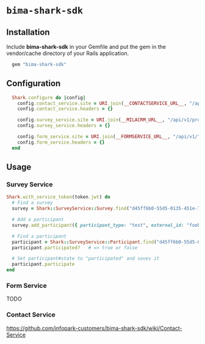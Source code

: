 # `bima-shark-sdk`


## Installation

Include **bima-shark-sdk** in your Gemfile and put the gem in the vendor/cache directory of your Rails application.

```ruby
  gem "bima-shark-sdk"
```

## Configuration

```ruby
  Shark.configure do |config|
    config.contact_service.site = URI.join(__CONTACTSERVICE_URL__, "/api/").to_s
    config.contact_service.headers = {}

    config.survey_service.site = URI.join(__MILACRM_URL__, "/api/v1/projects/").to_s
    config.survey_service.headers = {}

    config.form_service.site = URI.join(__FORMSERVICE_URL__, "/api/v1/").to_s
    config.form_service.headers = {}
  end
```

## Usage

### Survey Service

```ruby
Shark.with_service_token(token.jwt) do
  # Find a survey
  survey = Shark::SurveyService::Survey.find("d45ff6b0-55d5-0135-451e-784f436a1198")

  # Add a participant
  survey.add_participant({ participant_type: "test", external_id: "foobar@example.com", additional_data: { song: "Boom Boom Boom!" }})

  # Find a participant
  participant = Shark::SurveyService::Participant.find("d45ff6b0-55d5-0135-451e-784f436a1198")
  participant.participated?   # => true or false

  # Set participant#state to "participated" and saves it
  participant.participate
end
```

### Form Service

TODO

### Contact Service

https://github.com/infopark-customers/bima-shark-sdk/wiki/Contact-Service
